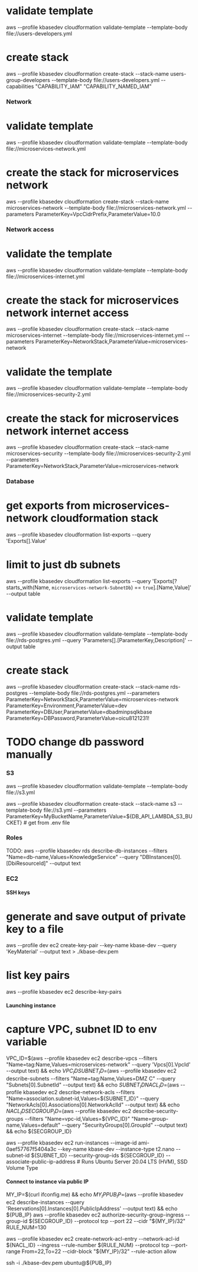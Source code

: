 # validate template
aws --profile kbasedev cloudformation validate-template --template-body file://users-developers.yml

# create stack
aws --profile kbasedev cloudformation create-stack --stack-name users-group-developers --template-body file://users-developers.yml  --capabilities "CAPABILITY_IAM" "CAPABILITY_NAMED_IAM"

<!--
# await creation
aws --profile admin  cloudformation wait stack-create-complete --stack-name users-group-developers
aws --profile admin  cloudformation describe-stacks --stack-name users-group-developers
aws --profile admin  cloudformation describe-stacks --stack-name users-group-developers --query 'Stacks[].[StackName,StackStatus]' --output text

# describe cloudformation stack resources to see details
aws --profile admin  cloudformation describe-stack-resources --stack-name users-group-developers

# list IAM users to
aws --profile admin  iam list-users

# list customer managed policies (not AWS policies)
aws --profile admin  iam list-policies --scope Local

# see details of the PolicyDocument
aws --profile admin  iam get-policy-version --policy-arn <policy arn> --version-id v1
-->


### Network

# validate template
aws --profile kbasedev cloudformation validate-template --template-body file://microservices-network.yml

# create the stack for microservices network
aws --profile kbasedev cloudformation create-stack --stack-name microservices-network --template-body file://microservices-network.yml --parameters ParameterKey=VpcCidrPrefix,ParameterValue=10.0

<!--
# wait for the stack to finish
aws --profile kbasedev cloudformation wait stack-create-complete --stack-name microservices-network

# now list the exports
aws --profile dev cloudformation list-exports

# get a better display
aws --profile dev cloudformation list-exports --query 'Exports[].[Name,Value]' --output table

# do the same thing with jq
aws --profile dev cloudformation list-exports | jq -r '.Exports[] | "\(.Name): \(.Value)"' -->


### Network access

# validate the template
aws --profile kbasedev cloudformation validate-template --template-body file://microservices-internet.yml

# create the stack for microservices network internet access
aws --profile kbasedev cloudformation create-stack --stack-name microservices-internet --template-body file://microservices-internet.yml --parameters ParameterKey=NetworkStack,ParameterValue=microservices-network


<!-- # wait for the stack to finish
aws --profile dev cloudformation wait stack-create-complete --stack-name microservices-internet

# describe stack events
aws --profile dev cloudformation describe-stack-events --stack-name microservices-internet --query 'StackEvents[].[{Resource:LogicalResourceId, Status:ResourceStatus, Reason:ResourceStatusReason}]' --output table

# capture VPC ID to env variable
VPC_ID=$(aws --profile dev ec2 describe-vpcs --filters "Name=tag:Name,Values=microservices-network" --query 'Vpcs[0].VpcId' --output text)

# show routes
aws --profile dev ec2 describe-route-tables --filters "Name=vpc-id,Values=${VPC_ID}"

# show routes with cleaner output
aws --profile dev ec2 describe-route-tables --filters "Name=vpc-id,Values=${VPC_ID}" --query 'RouteTables[].[Tags[?Key==`Name`].Value, Associations[].SubnetId]' --output text -->


# validate the template
aws --profile kbasedev cloudformation validate-template --template-body file://microservices-security-2.yml

# create the stack for microservices network internet access
aws --profile kbasedev cloudformation create-stack --stack-name microservices-security --template-body file://microservices-security-2.yml --parameters ParameterKey=NetworkStack,ParameterValue=microservices-network


<!-- # wait for the stack to finish
aws --profile dev cloudformation wait stack-create-complete --stack-name microservices-security

# capture VPC ID to env variable
VPC_ID=$(aws --profile dev ec2 describe-vpcs --filters "Name=tag:Name,Values=microservices-network" --query 'Vpcs[0].VpcId' --output text)

# list Network ACLs
aws --profile dev ec2 describe-network-acls --filters "Name=vpc-id,Values=${VPC_ID}" "Name=tag:aws:cloudformation:stack-name,Values=microservices-security" --query 'NetworkAcls[].[NetworkAclId,Tags[?Key==`Name`]|[0].Value]' --output text

# list NACL entries
aws --profile dev ec2 describe-network-acls --filters "Name=vpc-id,Values=${VPC_ID}" "Name=tag:aws:cloudformation:stack-name,Values=microservices-security" --query 'NetworkAcls[].Entries[]' -->

### Database

# get exports from microservices-network cloudformation stack
aws --profile kbasedev cloudformation list-exports --query 'Exports[].Value'

# limit to just db subnets
aws --profile kbasedev cloudformation list-exports --query 'Exports[?starts_with(Name, `microservices-network-SubnetDb`) == `true`].[Name,Value]' --output table

# validate template
aws --profile kbasedev cloudformation validate-template --template-body file://rds-postgres.yml --query 'Parameters[].[ParameterKey,Description]' --output table

# create stack
aws --profile kbasedev cloudformation create-stack --stack-name rds-postgres --template-body file://rds-postgres.yml --parameters ParameterKey=NetworkStack,ParameterValue=microservices-network ParameterKey=Environment,ParameterValue=dev ParameterKey=DBUser,ParameterValue=dbadminpsqlkbase ParameterKey=DBPassword,ParameterValue=oicu8121231!

# TODO change db password manually

<!-- # wait for stack to complete
aws --profile dev cloudformation wait stack-create-complete --stack-name rds-postgres

# describe stack events (perhaps while you wait)
aws --profile dev cloudformation describe-stack-events --stack-name rds-postgres --query 'StackEvents[].[{Resource:LogicalResourceId, Status:ResourceStatus, Reason:ResourceStatusReason}]' --output table

# describe parameters (see db credentials out in plain text!)
aws --profile dev cloudformation describe-stacks --stack-name postgres --query 'Stacks[0].Parameters' --output table -->

### S3

aws --profile kbasedev cloudformation validate-template --template-body file://s3.yml

aws --profile kbasedev cloudformation create-stack --stack-name s3 --template-body file://s3.yml --parameters ParameterKey=MyBucketName,ParameterValue=${DB_API_LAMBDA_S3_BUCKET} # get from .env file

### Roles

TODO: aws --profile kbasedev rds describe-db-instances --filters "Name=db-name,Values=KnowledgeService" --query "DBInstances[0].[DbiResourceId]" --output text

### EC2

#### SSH keys

# generate and save output of private key to a file
aws --profile dev ec2 create-key-pair --key-name kbase-dev --query 'KeyMaterial' --output text > ./kbase-dev.pem
# list key pairs
aws --profile kbasedev ec2 describe-key-pairs

#### Launching instance

# capture VPC, subnet ID to env variable
VPC_ID=$(aws --profile kbasedev ec2 describe-vpcs --filters "Name=tag:Name,Values=microservices-network" --query 'Vpcs[0].VpcId' --output text) && echo ${VPC_ID}
SUBNET_ID=$(aws --profile kbasedev ec2 describe-subnets --filters "Name=tag:Name,Values=DMZ C" --query "Subnets[0].SubnetId" --output text) && echo ${SUBNET_ID}
NACL_ID=$(aws --profile kbasedev ec2 describe-network-acls --filters "Name=association.subnet-id,Values=${SUBNET_ID}" --query "NetworkAcls[0].Associations[0].NetworkAclId" --output text) && echo ${NACL_ID}
SECGROUP_ID=$(aws --profile kbasedev ec2 describe-security-groups --filters "Name=vpc-id,Values=${VPC_ID}" "Name=group-name,Values=default" --query "SecurityGroups[0].GroupId" --output text) && echo ${SECGROUP_ID}

<!--
# launch instance in default VPC
aws --profile kbasedev ec2 run-instances --image-id ami-0aef57767f5404a3c --key-name kbase-dev --instance-type t2.nano --associate-public-ip-address # Runs Ubuntu Server 20.04 LTS (HVM), SSD Volume Type

# open ssh from my ip
aws --profile kbasedev ec2 authorize-security-group-ingress --group-id <security group id> --protocol tcp --port 22 --cidr "$(dig +short myip.opendns.com @resolver1.opendns.com)/32"

# get public IP of instance
aws --profile kbasedev ec2 describe-instances --query 'Reservations[0].Instances[0].PublicIpAddress' --output text

# shell into instance
ssh -i ./lab.pem ubuntu@<public ip>
-->

aws --profile kbasedev ec2 run-instances --image-id ami-0aef57767f5404a3c --key-name kbase-dev --instance-type t2.nano --subnet-id ${SUBNET_ID} --security-group-ids ${SECGROUP_ID} --associate-public-ip-address # Runs Ubuntu Server 20.04 LTS (HVM), SSD Volume Type

#### Connect to instance via public IP
MY_IP=$(curl ifconfig.me) && echo ${MY_IP}
PUB_IP=$(aws --profile kbasedev ec2 describe-instances --query 'Reservations[0].Instances[0].PublicIpAddress' --output text) && echo ${PUB_IP}
aws --profile kbasedev ec2 authorize-security-group-ingress --group-id ${SECGROUP_ID} --protocol tcp --port 22 --cidr "${MY_IP}/32"
RULE_NUM=130
<!--
aws --profile kbasedev ec2 delete-network-acl-entry --network-acl-id ${NACL_ID} --ingress --rule-number ${RULE_NUM}
-->
aws --profile kbasedev ec2 create-network-acl-entry --network-acl-id ${NACL_ID} --ingress --rule-number ${RULE_NUM} --protocol tcp --port-range From=22,To=22 --cidr-block "${MY_IP}/32" --rule-action allow


ssh -i ./kbase-dev.pem ubuntu@${PUB_IP}
